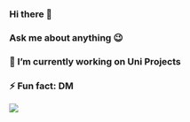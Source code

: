 ### Hi there 👋
### Ask me about anything 😉
### 🔭 I’m currently working on Uni Projects
### ⚡ Fun fact: DM

![](https://media.giphy.com/media/fAnzw6YK33jMwzp5wp/giphy.gif)

<!--
**devindi-177/devindi-177** is a ✨ _special_ ✨ repository because its `README.md` (this file) appears on your GitHub profile.

Here are some ideas to get you started:

- 🔭 I’m currently working on ...
- 🌱 I’m currently learning ...
- 👯 I’m looking to collaborate on ...
- 🤔 I’m looking for help with ...
- 💬 Ask me about ...
- 📫 How to reach me: ...
- 😄 Pronouns: ...
- ⚡ Fun fact: ...
-->
